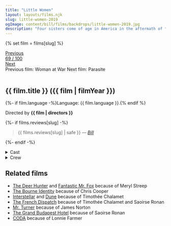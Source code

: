 ```yaml
---
title: "Little Women"
layout: layouts/films.njk
slug: little-women-2019
ogImage: content/bill/films/backdrops/little-women-2019.jpg
description: "Four sisters come of age in America in the aftermath of the Civil War."
---
```


{% set film = films[slug] %}

<nav class="films">
  <div class="prev">
    <a href="../woman-at-war-2018"><i class="fa-solid fa-chevron-left fa-xs"></i> Previous</a>
  </div>
  <div>
    <a class="simple" href="../">69 / 100</a>
  </div>
  <div class="next">
    <a href="../parasite-2019">Next <i class="fa-solid fa-chevron-right fa-xs"></i></a>
  </div>
  <div class="hint">
    <span class="prev-hint">
      <span class="sr-only">Previous film:</span>
      Woman at War
    </span>
    <span class="next-hint">
      <span class="sr-only">Next film:</span>
      Parasite
    </span>
  </div>
</nav>

<article class="film slug-little-women-2019">
  <div class="backdrop-and-poster">
    <img class="poster" src="../films/posters/{{ slug }}.jpg" alt="">
    <img class="backdrop" src="../films/backdrops/{{ slug }}.jpg" alt="">
  </div>

  <h1>{{ film.title }} ({{ film | filmYear }})</h1>

  <p>
    {%- if film.language -%}Language: {{ film.language }}.{% endif %}
    
  </p>

  <p class="director">
    Directed by <strong>{{ film | directors }}</strong>
  </p>

  {%- if films.reviews[slug] -%}
    <blockquote> 
      {{ films.reviews[slug] | safe }} <em>—&nbsp;<a href="/bill">Bill</a></em>
    </blockquote> 
  {%- endif -%}

  <section class="film-detail">
    <div>
      <details>
        <summary>
          <i class="fa-solid fa-masks-theater"></i>
          Cast
        </summary>
        <ul>
          {%- for cast in film.credits.cast -%}
            <li>
              {{ cast.name }} as <em>{{ cast.character }}</em>
            </li>
          {%- endfor -%}
        </ul>
      </details>
      <details>
        <summary>
          <i class="fa-solid fa-clapperboard"></i>
          Crew
        </summary>
        <ul>
          {%- for crew in film.credits.crew -%}
            <li>
              {{ crew.name }} &mdash; <em>{{ crew.job }}</em>
            </li>
          {%- endfor -%}
        </ul>
      </details>
    </div>
  </section>

  <section class="related-films">
  <h2>Related films</h2>
  <ul>
    <li><a href="../the-deer-hunter-1978">The Deer Hunter</a> and <a href="../fantastic-mr-fox-2009">Fantastic Mr. Fox</a> because of Meryl Streep</li>
<li><a href="../the-bourne-identity-2002">The Bourne Identity</a> because of Chris Cooper</li>
<li><a href="../interstellar-2014">Interstellar</a> and <a href="../dune-2021">Dune</a> because of Timothée Chalamet</li>
<li><a href="../the-french-dispatch-2021">The French Dispatch</a> because of Timothée Chalamet and Saoirse Ronan</li>
<li><a href="../mr-turner-2014">Mr. Turner</a> because of James Norton</li>
<li><a href="../the-grand-budapest-hotel-2014">The Grand Budapest Hotel</a> because of Saoirse Ronan</li>
<li><a href="../coda-2021">CODA</a> because of Lonnie Farmer</li>
  </ul>
</section>

</article>
